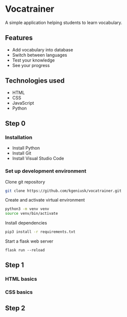 # Vocatrainer

A simple application helping students to learn vocabulary.

## Features

* Add vocabulary into database
* Switch between languages
* Test your knowledge
* See your progress

## Technologies used

* HTML
* CSS
* JavaScript
* Python

## Step 0

### Installation

* Install Python
* Install Git
* Install Visual Studio Code

### Set up development environment

Clone git repository

```bash
git clone https://github.com/kgeniusk/vocatrainer.git
```

Create and activate virtual environment

```bash
python3 -m venv venv
source venv/bin/activate
```

Install dependencies

```bash
pip3 install -r requirements.txt
```

Start a flask web server

```
flask run --reload
```

## Step 1

### HTML basics

### CSS basics

## Step 2

